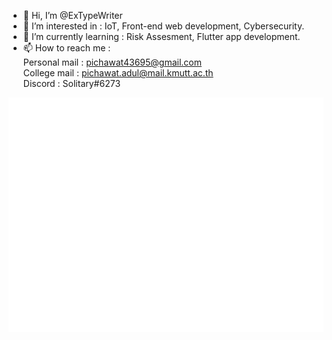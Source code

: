 - 👋 Hi, I’m @ExTypeWriter
- 👀 I’m interested in : IoT, Front-end web development, Cybersecurity.
- 🌱 I’m currently learning : Risk Assesment, Flutter app development.
- 📫 How to reach me :
         <br /> Personal mail : pichawat43695@gmail.com  <br />
        College mail : pichawat.adul@mail.kmutt.ac.th  <br />
        Discord : Solitary#6273

![Metrics](https://raw.githubusercontent.com/ExTypeWriter/ExTypeWriter/main/github-metrics.svg)
